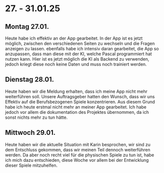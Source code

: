 # 27. - 31.01.25

## Montag 27.01.
Heute habe ich effektiv an der App gearbeitet. In der App ist es jetzt möglich, zwischen den verschiedenen Seiten zu wechseln und die Fragen anzeigen zu lassen. ebenfalls habe ich intensiv daran gearbeitet, 
die App so anzupassen, dass man diese mit der KI, welche Pascal programmiert hat nutzen kann. Hier ist es jetzt möglich die KI als Backend zu verwenden, jedoch kriegt diese noch keine Daten und muss noch trainiert werden.

## Dienstag 28.01.

Heute haben wir die Meldung erhalten, dass ich meine App nicht mehr weiterführen soll. Unsere Auftragsgeber hatten den Wunsch, dass wir uns Effektiv
auf die Berufsbezogenen Spiele konzentrieren. Aus diesem Grund habe ich heute erstmal nicht mehr an meiner App gearbeitet. Ich habe jedoch vor allem 
die dokumentation des Projektes übernommen, da ich sonst nichts mehr zu tun hätte. 

## Mittwoch 29.01. 
Heute haben wir die aktuelle Situation mit Karin besprochen, wir sind zu dem Entschluss gekommen, dass wir meinen Teil dennoch weiterführen werden. Da aber noch recht viel für die physischen Spiele zu tun ist, habe ich mich dazu entschieden,
diese Woche vor allem bei der Entwicklung dieser Spiele mitzuhelfen.
